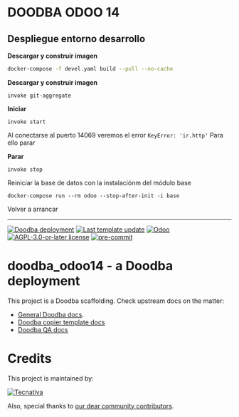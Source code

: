# DOODBA ODOO 14

## Despliegue entorno desarrollo

**Descargar y construir imagen**


```bash
docker-compose -f devel.yaml build --pull --no-cache
```

**Descargar y construir imagen**
```
invoke git-aggregate
```

**Iniciar**
```
invoke start
```

Al conectarse al puerto 14069 veremos el error `KeyError: 'ir.http'`
Para ello parar

**Parar**
```
invoke stop
```

Reiniciar la base de datos con la instalaciónm del módulo base
```
docker-compose run --rm odoo --stop-after-init -i base
```

Volver a arrancar

---
[![Doodba deployment](https://img.shields.io/badge/deployment-doodba-informational)](https://github.com/Tecnativa/doodba)
[![Last template update](https://img.shields.io/badge/last%20template%20update-v3.3.3-informational)](https://github.com/Tecnativa/doodba-copier-template/tree/v3.3.3)
[![Odoo](https://img.shields.io/badge/odoo-v14.0-a3478a)](https://github.com/odoo/odoo/tree/14.0)
[![AGPL-3.0-or-later license](https://img.shields.io/badge/license-AGPL--3.0--or--later-success})](LICENSE)
[![pre-commit](https://img.shields.io/badge/pre--commit-enabled-brightgreen?logo=pre-commit&logoColor=white)](https://pre-commit.com/)

# doodba_odoo14 - a Doodba deployment

This project is a Doodba scaffolding. Check upstream docs on the matter:

- [General Doodba docs](https://github.com/Tecnativa/doodba).
- [Doodba copier template docs](https://github.com/Tecnativa/doodba-copier-template)
- [Doodba QA docs](https://github.com/Tecnativa/doodba-qa)

# Credits

This project is maintained by:

[![Tecnativa](https://www.tecnativa.com/r/H3p)](https://www.tecnativa.com/r/bb4)

Also, special thanks to
[our dear community contributors](https://github.com/Tecnativa/doodba-copier-template/graphs/contributors).

